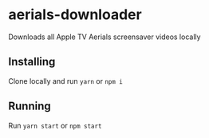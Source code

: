 # aerials-downloader
Downloads all Apple TV Aerials screensaver videos locally

## Installing
Clone locally and run `yarn` or `npm i`

## Running
Run `yarn start` or `npm start`
